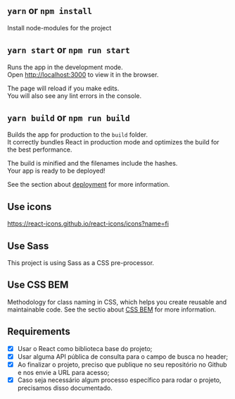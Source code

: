 ## `yarn` or `npm install`
Install node-modules for the project
## `yarn start` or `npm run start`

Runs the app in the development mode.\
Open [http://localhost:3000](http://localhost:3000) to view it in the browser.

The page will reload if you make edits.\
You will also see any lint errors in the console.

## `yarn build` or `npm run build`

Builds the app for production to the `build` folder.\
It correctly bundles React in production mode and optimizes the build for the best performance.

The build is minified and the filenames include the hashes.\
Your app is ready to be deployed!

See the section about [deployment](https://facebook.github.io/create-react-app/docs/deployment) for more information.


## Use icons
https://react-icons.github.io/react-icons/icons?name=fi

## Use Sass
This project is using Sass as a CSS pre-processor.

## Use CSS BEM
Methodology for class naming in CSS, which helps you create reusable and maintainable code.
See the sectio about [CSS BEM](https://en.bem.info/methodology/css/) for more information.

## Requirements

- [X] Usar o React como biblioteca base do projeto;
- [X] Usar alguma API pública de consulta para o campo de busca no header;
- [X] Ao finalizar o projeto, preciso que publique no seu repositório no Github e nos envie a URL para acesso;
- [X] Caso seja necessário algum processo específico para rodar o projeto, precisamos disso documentado.
